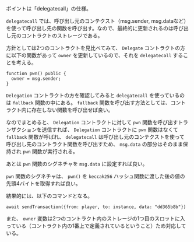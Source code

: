 ポイントは「delegatecall」の仕様。

`delegatecall` では、呼び出し元のコンテクスト（msg.sender, msg.dataなど）を使って呼び出し先の関数を呼び出す。なので、最終的に更新されるのは呼び出し元のコントラクトのストレージである。

方針としては2つのコントラクトを見比べてみて、 `Delegate` コントラクトの方に以下の関数があって `owner` を更新しているので、それを `delegatecall` することを考える。

```tsx
function pwn() public {
  owner = msg.sender;
}
```

`Delegation` コントラクトの方を確認してみると `delegatecall` を使っているのは `fallback` 関数の中にある。 `fallback` 関数を呼び出す方法としては、コントラクト内に存在しない関数を呼び出せば良い。

なのでまとめると、 `Delegation` コントラクトに対して `pwn` 関数を呼び出すトランザクションを送信すれば、 `Delegation` コントラクトに `pwn` 関数はなくて `fallback` 関数が呼ばれ、 `delegatecall` は呼び出し元のコンテクストを使って呼び出し先のコントラクト関数を呼び出すため、 `msg.data` の部分はそのまま保持され `pwn` 関数が実行される。

あとは `pwn` 関数のシグネチャを `msg.data` に設定すれば良い。

`pwn` 関数のシグネチャは、 `pwn()` を `keccak256` ハッシュ関数に渡した後の値の先頭4バイトを取得すれば良い。

結果的には、以下のコマンドとなる。

```tsx
await sendTransaction({from: player, to: instance, data: "dd365b8b"})
```

また、 `owner` 変数は2つのコントラクト内のストレージの1つ目のスロットに入っている（コントラクト内の1番上で定義されているということ）ため対応している。
